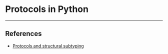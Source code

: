 # Protocols in Python

---

## References

* [Protocols and structural subtyping](https://mypy.readthedocs.io/en/stable/protocols.html)
